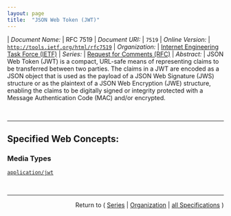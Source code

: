 ```yaml
---
layout: page
title:  "JSON Web Token (JWT)"
---
```


| *Document Name:* | RFC 7519
| *Document URI:* | `7519`
| *Online Version:* | [`http://tools.ietf.org/html/rfc7519`](http://tools.ietf.org/html/rfc7519)
| *Organization:* | [Internet Engineering Task Force (IETF)](..  "List of specification series by this organization")
| *Series:* | [Request for Comments (RFC)](.  "List of specifications in this series")
| *Abstract:* | JSON Web Token (JWT) is a compact, URL-safe means of representing claims to be transferred between two parties.  The claims in a JWT are encoded as a JSON object that is used as the payload of a JSON Web Signature (JWS) structure or as the plaintext of a JSON Web Encryption (JWE) structure, enabling the claims to be digitally signed or integrity protected with a Message Authentication Code (MAC) and/or encrypted.

<br/>
<hr/>

## Specified Web Concepts:

### Media Types

[`application/jwt`](/concepts/media-type/application/jwt "The JWT Claims Set represents a JSON object whose members are the claims conveyed by the JWT.")



<br/>
<hr/>

<p style="text-align: right">Return to ( <a href="./">Series</a> | <a href="../">Organization</a> | <a href="../../">all Specifications</a> )</p>